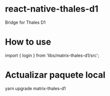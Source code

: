 # react-native-thales-d1

Bridge for Thales D1

#  How to use

import { login } from 'libs/matrix-thales-d1/src';

#  Actualizar paquete local

yarn upgrade matrix-thales-d1